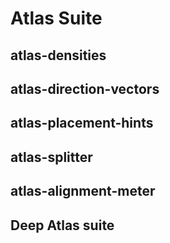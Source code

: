 # Atlas Suite

## atlas-densities 
## atlas-direction-vectors
## atlas-placement-hints
## atlas-splitter
## atlas-alignment-meter
## Deep Atlas suite
